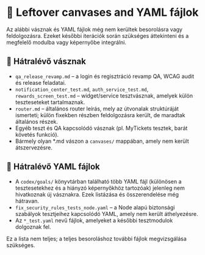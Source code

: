 # 🧾 Leftover canvases and YAML fájlok

Az alábbi vásznak és YAML fájlok még nem kerültek besorolásra vagy feldolgozásra.  Ezeket későbbi iterációk során szükséges áttekinteni és a megfelelő modulba vagy képernyőbe integrálni.

## 📄 Hátralévő vásznak

- `qa_release_revamp.md` – a login és regisztráció revamp QA, WCAG audit és release feladatai.
- `notification_center_test.md`, `auth_service_test.md`, `rewards_screen_test.md` – widget/service tesztvásznak, amelyek külön teszteseteket tartalmaznak.
- `router.md` – általános router leírás, mely az útvonalak struktúráját ismerteti; külön fixekben részben feldolgozásra került, de maradtak általános részek.
- Egyéb teszt és QA kapcsolódó vásznak (pl. MyTickets tesztek, barát követés funkció).
- Bármely olyan *.md vászon a `canvases/` mappában, amely nem került átszervezésre.

## 🧾 Hátralévő YAML fájlok

- A `codex/goals/` könyvtárban található több YAML fájl (különösen a tesztesetekhez és a hiányzó képernyőkhöz tartozóak) jelenleg nem hivatkoznak új vásznakra. Ezek listázása és összerendelése még hátravan.
- `fix_security_rules_tests_node.yaml` – a Node alapú biztonsági szabályok tesztjeihez kapcsolódó YAML, amely nem került áthelyezésre.
- Az `*_test.yaml` nevű fájlok, amelyeket a későbbi tesztmodulok dolgoznak fel.

Ez a lista nem teljes; a teljes besoroláshoz további fájlok megvizsgálása szükséges.